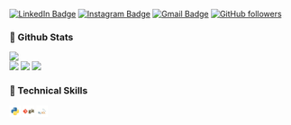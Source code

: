 <!--
**Groops78/Groops78** is a ✨ _special_ ✨ repository because its `README.md` (this file) appears on your GitHub profile.

Here are some ideas to get you started:

- 🔭 I’m currently working on ...
- 🌱 I’m currently learning ...
- 👯 I’m looking to collaborate on ...
- 🤔 I’m looking for help with ...
- 💬 Ask me about ...
- 📫 How to reach me: ...
- 😄 Pronouns: ...
- ⚡ Fun fact: ...
-->
[![LinkedIn Badge](https://img.shields.io/badge/-LinkedIn-blue?style=flat-square&logo=Linkedin&logoColor=white&link=https://www.linkedin.com/in/cyril-thomas-3521893a/)](https://www.linkedin.com/in/cyril-thomas-3521893a/)
[![Instagram Badge](https://img.shields.io/badge/-Instagram-e4405f?style=flat-square&logo=instagram&logoColor=white&link=https://www.instagram.com/groops78)](https://www.instagram.com/groops78)
[![Gmail Badge](https://img.shields.io/badge/-Gmail-c14438?style=flat-square&logo=Gmail&logoColor=white&link=mailto:78.cyril.thomas@gmail.com)](mailto:78.cyril.thomas@gmail.com)
[![GitHub followers](https://img.shields.io/github/followers/Groops78?label=Follow&style=social)](https://github.com/Groops78?tab=followers)

### 📄 Github Stats 

<img align="left" src="https://komarev.com/ghpvc/?username=Groops78&color=blue"/> <br/>
<img src="https://github-readme-stats.vercel.app/api?username=Groops78&show_icons=true&count_private=true"/>
<img src="https://github-readme-streak-stats.herokuapp.com/?user=Groops78"/>
<img src="https://github-readme-stats.vercel.app/api/top-langs/?username=Groops78"/>

### 📄 Technical Skills
<code><img height="20" src="https://raw.githubusercontent.com/github/explore/fbe1194e90b752721c2584c41a42d96edc4efccc/topics/python/python.png"></code>
<code><img height="20" src="https://raw.githubusercontent.com/github/explore/fbe1194e90b752721c2584c41a42d96edc4efccc/topics/git/git.png"></code>
<code><img height="20" src="https://raw.githubusercontent.com/github/explore/fbe1194e90b752721c2584c41a42d96edc4efccc/topics/mysql/mysql.png"></code>
